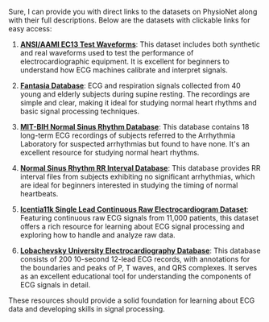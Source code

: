Sure, I can provide you with direct links to the datasets on PhysioNet along with their full descriptions. Below are the datasets with clickable links for easy access:

1. **[ANSI/AAMI EC13 Test Waveforms](https://physionet.org/content/aami-ec13/1.0.0/)**: This dataset includes both synthetic and real waveforms used to test the performance of electrocardiographic equipment. It is excellent for beginners to understand how ECG machines calibrate and interpret signals.

2. **[Fantasia Database](https://physionet.org/content/fantasia/1.0.0/)**: ECG and respiration signals collected from 40 young and elderly subjects during supine resting. The recordings are simple and clear, making it ideal for studying normal heart rhythms and basic signal processing techniques.

3. **[MIT-BIH Normal Sinus Rhythm Database](https://physionet.org/content/nsrdb/1.0.0/)**: This database contains 18 long-term ECG recordings of subjects referred to the Arrhythmia Laboratory for suspected arrhythmias but found to have none. It's an excellent resource for studying normal heart rhythms.

4. **[Normal Sinus Rhythm RR Interval Database](https://physionet.org/content/nsr2db/1.0.0/)**: This database provides RR interval files from subjects exhibiting no significant arrhythmias, which are ideal for beginners interested in studying the timing of normal heartbeats.

5. **[Icentia11k Single Lead Continuous Raw Electrocardiogram Dataset](https://physionet.org/content/icentia11k/1.0.0/)**: Featuring continuous raw ECG signals from 11,000 patients, this dataset offers a rich resource for learning about ECG signal processing and exploring how to handle and analyze raw data.

6. **[Lobachevsky University Electrocardiography Database](https://physionet.org/content/ludb/1.0.0/)**: This database consists of 200 10-second 12-lead ECG records, with annotations for the boundaries and peaks of P, T waves, and QRS complexes. It serves as an excellent educational tool for understanding the components of ECG signals in detail.

These resources should provide a solid foundation for learning about ECG data and developing skills in signal processing.